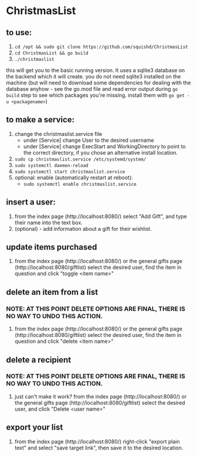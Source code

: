 # ChristmasList

## to use:
1. `cd /opt && sudo git clone https://github.com/squishd/ChristmasList`
2. `cd ChristmasList && go build`
3. `./christmaslist`

this will get you to the basic running version. It uses a sqlite3 database on the backend which it will create. you do not need sqlite3 installed on the machine (but will need to download some dependencies for dealing with the database anyhow - see the go.mod file and read error output during `go build` step to see which packages you're missing. install them with `go get -u <packagename>`)

## to make a service:
1. change the christmaslist.service file
    * under \[Service\] change User to the desired username
    * under \[Service\] change ExecStart and WorkingDirectory to point to the correct directory, if you chose an alternative install location.
2. `sudo cp christmaslist.service /etc/systemd/system/`
3. `sudo systemctl daemon-reload`
4. `sudo systemctl start christmaslist.service`
5. optional: enable (automatically restart at reboot):
    * `sudo systemctl enable christmaslist.service`

## insert a user:
1. from the index page (http://localhost:8080/) select "Add Gift", and type their name into the text box.
2. (optional) - add information about a gift for their wishlist.

## update items purchased
1. from the index page (http://localhost:8080/) or the general gifts page (http://localhost:8080/giftlist) select the desired user, find the item in question and click "toggle \<item name\>"

## delete an item from a list
### NOTE: AT THIS POINT DELETE OPTIONS ARE FINAL, THERE IS NO WAY TO UNDO THIS ACTION.
1. from the index page (http://localhost:8080/) or the general gifts page (http://localhost:8080/giftlist) select the desired user, find the item in question and click "delete \<item name\>"

## delete a recipient
### NOTE: AT THIS POINT DELETE OPTIONS ARE FINAL, THERE IS NO WAY TO UNDO THIS ACTION.
1. just can't make it work? from the index page (http://localhost:8080/) or the general gifts page (http://localhost:8080/giftlist) select the desired user, and click "Delete \<user name\>"

## export your list
1. from the index page (http://localhost:8080/) right-click "export plain text" and select "save target link", then save it to the desired location.